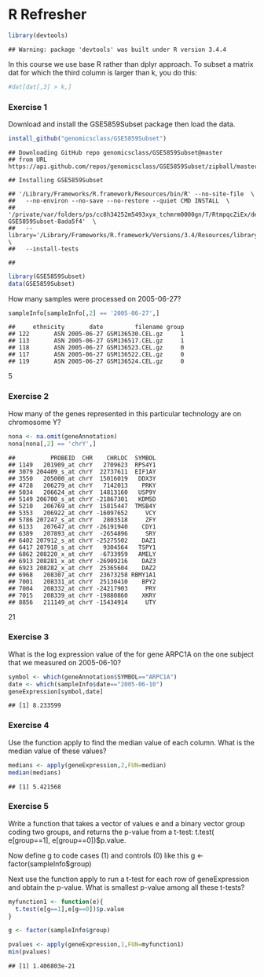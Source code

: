 R Refresher
================

``` r
library(devtools)
```

    ## Warning: package 'devtools' was built under R version 3.4.4

In this course we use base R rather than dplyr approach. To subset a matrix dat for which the third column is larger than k, you do this:

``` r
#dat[dat[,3] > k,]
```

### Exercise 1

Download and install the GSE5859Subset package then load the data.

``` r
install_github("genomicsclass/GSE5859Subset")
```

    ## Downloading GitHub repo genomicsclass/GSE5859Subset@master
    ## from URL https://api.github.com/repos/genomicsclass/GSE5859Subset/zipball/master

    ## Installing GSE5859Subset

    ## '/Library/Frameworks/R.framework/Resources/bin/R' --no-site-file  \
    ##   --no-environ --no-save --no-restore --quiet CMD INSTALL  \
    ##   '/private/var/folders/ps/cc8h34252m5493xyx_tchmrm0000gn/T/RtmpqcZiEx/devtools5ee050e0e376/genomicsclass-GSE5859Subset-8ada5f4'  \
    ##   --library='/Library/Frameworks/R.framework/Versions/3.4/Resources/library'  \
    ##   --install-tests

    ## 

``` r
library(GSE5859Subset)
data(GSE5859Subset)
```

How many samples were processed on 2005-06-27?

``` r
sampleInfo[sampleInfo[,2] == '2005-06-27',]
```

    ##     ethnicity       date         filename group
    ## 122       ASN 2005-06-27 GSM136530.CEL.gz     1
    ## 113       ASN 2005-06-27 GSM136517.CEL.gz     1
    ## 118       ASN 2005-06-27 GSM136523.CEL.gz     0
    ## 117       ASN 2005-06-27 GSM136522.CEL.gz     0
    ## 119       ASN 2005-06-27 GSM136524.CEL.gz     0

5

### Exercise 2

How many of the genes represented in this particular technology are on chromosome Y?

``` r
nona <- na.omit(geneAnnotation)
nona[nona[,2] == 'chrY',]
```

    ##          PROBEID  CHR    CHRLOC  SYMBOL
    ## 1149   201909_at chrY   2709623  RPS4Y1
    ## 3079 204409_s_at chrY  22737611  EIF1AY
    ## 3550   205000_at chrY  15016019   DDX3Y
    ## 4728   206279_at chrY   7142013    PRKY
    ## 5034   206624_at chrY  14813160   USP9Y
    ## 5149 206700_s_at chrY -21867301   KDM5D
    ## 5210   206769_at chrY  15815447  TMSB4Y
    ## 5353   206922_at chrY -16097652     VCY
    ## 5786 207247_s_at chrY   2803518     ZFY
    ## 6133   207647_at chrY -26191940    CDY1
    ## 6389   207893_at chrY  -2654896     SRY
    ## 6402 207912_s_at chrY -25275502    DAZ1
    ## 6417 207918_s_at chrY   9304564   TSPY1
    ## 6862 208220_x_at chrY  -6733959   AMELY
    ## 6913 208281_x_at chrY -26909216    DAZ3
    ## 6923 208282_x_at chrY  25365604    DAZ2
    ## 6968   208307_at chrY  23673258 RBMY1A1
    ## 7001   208331_at chrY  25130410    BPY2
    ## 7004   208332_at chrY -24217903     PRY
    ## 7015   208339_at chrY -19880860    XKRY
    ## 8856   211149_at chrY -15434914     UTY

21

### Exercise 3

What is the log expression value of the for gene ARPC1A on the one subject that we measured on 2005-06-10?

``` r
symbol <- which(geneAnnotation$SYMBOL=="ARPC1A")
date <- which(sampleInfo$date=="2005-06-10")
geneExpression[symbol,date]
```

    ## [1] 8.233599

### Exercise 4

Use the function apply to find the median value of each column. What is the median value of these values?

``` r
medians <- apply(geneExpression,2,FUN=median)
median(medians)
```

    ## [1] 5.421568

### Exercise 5

Write a function that takes a vector of values e and a binary vector group coding two groups, and returns the p-value from a t-test: t.test( e\[group==1\], e\[group==0\])$p.value.

Now define g to code cases (1) and controls (0) like this g &lt;- factor(sampleInfo$group)

Next use the function apply to run a t-test for each row of geneExpression and obtain the p-value. What is smallest p-value among all these t-tests?

``` r
myfunction1 <- function(e){
  t.test(e[g==1],e[g==0])$p.value
}

g <- factor(sampleInfo$group)

pvalues <- apply(geneExpression,1,FUN=myfunction1)
min(pvalues)
```

    ## [1] 1.406803e-21
